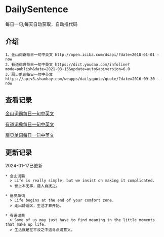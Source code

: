 # DailySentence

每日一句,每天自动获取，自动推代码

## 介绍

```
1、金山词霸每日一句中英文 http://open.iciba.com/dsapi/?date=2018-01-01 - now
2、有道词典每日一句中英文 https://dict.youdao.com/infoline?mode=publish&date=2021-03-15&update=auto&apiversion=6.0
3、扇贝单词每日一句中英文 https://apiv3.shanbay.com/weapps/dailyquote/quote/?date=2016-09-30 - now
```

## 查看记录

[金山词霸每日一句中英文](./data/iciba/)

[有道词典每日一句中英文](./data/youdao/)

[扇贝单词每日一句中英文](./data/shanbay/)

## 更新记录
2024-01-17已更新 
```
* 金山词霸
  > Life is really simple, but we insist on making it complicated. 
  > 世上本无事，庸人自扰之。

* 扇贝单词
  > Life begins at the end of your comfort zone.
  > 走出舒适区，生活才算开始。

* 有道词典
  > Some of us may just have to find meaning in the little moments that make up life.
  > 生活就是在平淡之中追寻点滴意义。

```
